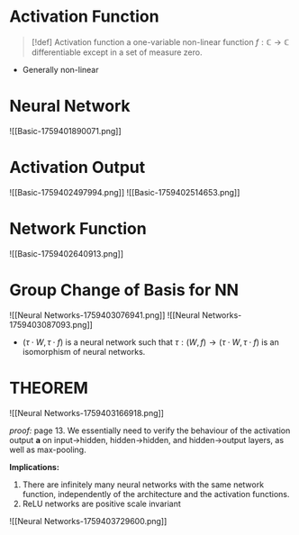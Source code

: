 
# Activation Function

>[!def] Activation function
>a one-variable non-linear function $f:\mathbb{C} \to \mathbb{C}$ differentiable except in a set of measure zero.
- Generally non-linear


# Neural Network

![[Basic-1759401890071.png]]


# Activation Output

![[Basic-1759402497994.png]]
![[Basic-1759402514653.png]]

# Network Function

![[Basic-1759402640913.png]]


# Group Change of Basis for NN

![[Neural Networks-1759403076941.png]]
![[Neural Networks-1759403087093.png]]
- $(\tau\cdot W, \tau \cdot f)$ is a neural network such that $\tau: (W,f) \to (\tau\cdot W,\tau\cdot f)$ is an isomorphism of neural networks.



# THEOREM

![[Neural Networks-1759403166918.png]]

*proof:* page 13. We essentially need to verify the behaviour of the activation output $\mathbf{a}$ on input->hidden, hidden->hidden, and hidden->output layers, as well as max-pooling.

**Implications:**
1. There are infinitely many neural networks with the same network function, independently of the architecture and the activation functions.
2. ReLU networks are positive scale invariant

![[Neural Networks-1759403729600.png]]



